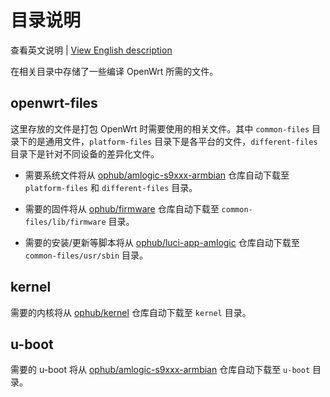 # 目录说明

查看英文说明 | [View English description](README.md)

在相关目录中存储了一些编译 OpenWrt 所需的文件。

## openwrt-files

这里存放的文件是打包 OpenWrt 时需要使用的相关文件。其中 `common-files` 目录下的是通用文件，`platform-files` 目录下是各平台的文件，`different-files` 目录下是针对不同设备的差异化文件。

- 需要系统文件将从 [ophub/amlogic-s9xxx-armbian](https://github.com/ophub/amlogic-s9xxx-armbian/tree/main/build-armbian/armbian-files) 仓库自动下载至 `platform-files` 和 `different-files` 目录。

- 需要的固件将从 [ophub/firmware](https://github.com/ophub/firmware) 仓库自动下载至 `common-files/lib/firmware` 目录。

- 需要的安装/更新等脚本将从 [ophub/luci-app-amlogic](https://github.com/ophub/luci-app-amlogic) 仓库自动下载至 `common-files/usr/sbin` 目录。

## kernel

需要的内核将从 [ophub/kernel](https://github.com/ophub/kernel) 仓库自动下载至 `kernel` 目录。

## u-boot

需要的 u-boot 将从 [ophub/amlogic-s9xxx-armbian](https://github.com/ophub/amlogic-s9xxx-armbian/tree/main/build-armbian/u-boot) 仓库自动下载至 `u-boot` 目录。

